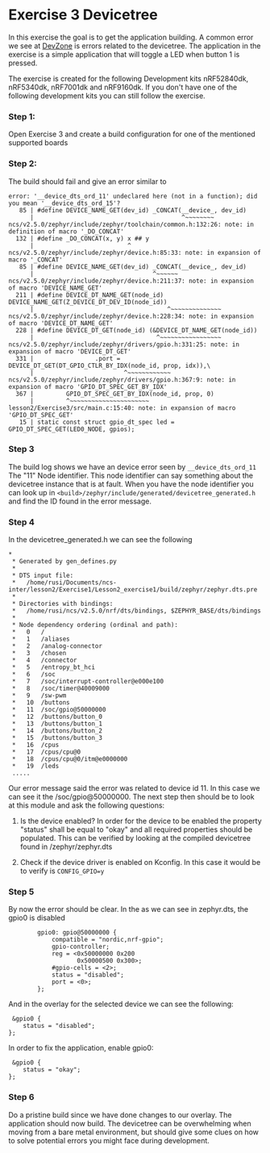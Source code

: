 # Exercise 3 Devicetree
In this exercise the goal is to get the application building. A common error we see at [DevZone](https://devzone.nordicsemi.com) is errors related to the devicetree. 
The application in the exercise is a simple application that will toggle a LED when button 1 is pressed. 

The exercise is created for the following Development kits nRF52840dk, nRF5340dk, nRF7001dk and nRF9160dk. If you don't have one of the following development kits you can still follow the exercise. 

### Step 1: 
Open Exercise 3 and create a build configuration for one of the mentioned supported boards 

### Step 2: 
The build should fail and give an error similar to 
```
error: '__device_dts_ord_11' undeclared here (not in a function); did you mean '__device_dts_ord_15'?
   85 | #define DEVICE_NAME_GET(dev_id) _CONCAT(__device_, dev_id)
      |                                         ^~~~~~~~~
ncs/v2.5.0/zephyr/include/zephyr/toolchain/common.h:132:26: note: in definition of macro '_DO_CONCAT'
  132 | #define _DO_CONCAT(x, y) x ## y
      |                          ^
ncs/v2.5.0/zephyr/include/zephyr/device.h:85:33: note: in expansion of macro '_CONCAT'
   85 | #define DEVICE_NAME_GET(dev_id) _CONCAT(__device_, dev_id)
      |                                 ^~~~~~~
ncs/v2.5.0/zephyr/include/zephyr/device.h:211:37: note: in expansion of macro 'DEVICE_NAME_GET'
  211 | #define DEVICE_DT_NAME_GET(node_id) DEVICE_NAME_GET(Z_DEVICE_DT_DEV_ID(node_id))
      |                                     ^~~~~~~~~~~~~~~
ncs/v2.5.0/zephyr/include/zephyr/device.h:228:34: note: in expansion of macro 'DEVICE_DT_NAME_GET'
  228 | #define DEVICE_DT_GET(node_id) (&DEVICE_DT_NAME_GET(node_id))
      |                                  ^~~~~~~~~~~~~~~~~~
ncs/v2.5.0/zephyr/include/zephyr/drivers/gpio.h:331:25: note: in expansion of macro 'DEVICE_DT_GET'
  331 |                 .port = DEVICE_DT_GET(DT_GPIO_CTLR_BY_IDX(node_id, prop, idx)),\
      |                         ^~~~~~~~~~~~~
ncs/v2.5.0/zephyr/include/zephyr/drivers/gpio.h:367:9: note: in expansion of macro 'GPIO_DT_SPEC_GET_BY_IDX'
  367 |         GPIO_DT_SPEC_GET_BY_IDX(node_id, prop, 0)
      |         ^~~~~~~~~~~~~~~~~~~~~~~
lesson2/Exercise3/src/main.c:15:40: note: in expansion of macro 'GPIO_DT_SPEC_GET'
   15 | static const struct gpio_dt_spec led = GPIO_DT_SPEC_GET(LED0_NODE, gpios);
 ```
 ### Step 3
 The build log shows we have an device error seen by ```__device_dts_ord_11``` 
 The "11" Node identifier. This node identifier can say something about the devicetree instance that is at fault. When you have the node identifier you can look up in ```<build>/zephyr/include/generated/devicetree_generated.h``` and find the ID found in the error message. 


 ### Step 4
In the devicetree_generated.h we can see the following 
```
*
 * Generated by gen_defines.py
 *
 * DTS input file:
 *   /home/rusi/Documents/ncs-inter/lesson2/Exercise1/Lesson2_exercise1/build/zephyr/zephyr.dts.pre
 *
 * Directories with bindings:
 *   /home/rusi/ncs/v2.5.0/nrf/dts/bindings, $ZEPHYR_BASE/dts/bindings
 *
 * Node dependency ordering (ordinal and path):
 *   0   /
 *   1   /aliases
 *   2   /analog-connector
 *   3   /chosen
 *   4   /connector
 *   5   /entropy_bt_hci
 *   6   /soc
 *   7   /soc/interrupt-controller@e000e100
 *   8   /soc/timer@40009000
 *   9   /sw-pwm
 *   10  /buttons
 *   11  /soc/gpio@50000000
 *   12  /buttons/button_0
 *   13  /buttons/button_1
 *   14  /buttons/button_2
 *   15  /buttons/button_3
 *   16  /cpus
 *   17  /cpus/cpu@0
 *   18  /cpus/cpu@0/itm@e0000000
 *   19  /leds
 .....
 ```
 Our error message said the error was related to device id 11. In this case we can see it the /soc/gpio@50000000. The next step then should be to look at this module and ask the following questions: 
 1. Is the device enabled? 
 In order for the device to be enabled the property "status" shall be equal to "okay" and all required properties should be populated. 
 This can be verified by looking at the compiled devicetree found in <build>/zephyr/zephyr.dts

 2. Check if the device driver is enabled on Kconfig. In this case it would be to verify is ```CONFIG_GPIO=y``` 

### Step 5
By now the error should be clear. In the as we can see in zephyr.dts, the gpio0 is disabled 
```
		gpio0: gpio@50000000 {
			compatible = "nordic,nrf-gpio";
			gpio-controller;
			reg = <0x50000000 0x200
			       0x50000500 0x300>;
			#gpio-cells = <2>;
			status = "disabled";
			port = <0>;
		};
```
And in the overlay for the selected device we can see the following: 
```
 &gpio0 {
	status = "disabled";
};
```
In order to fix the application, enable gpio0: 
```
 &gpio0 {
	status = "okay";
};
```

### Step 6
Do a pristine build since we have done changes to our overlay. The application should now build. 
The devicetree can be overwhelming when moving from a bare metal environment, but should give some clues on how to solve potential errors you might face during development. 